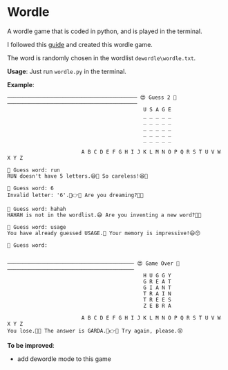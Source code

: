 # Wordle

A wordle game that is coded in python, and is played in the terminal.

I followed this [guide](https://realpython.com/python-wordle-clone/) and created this wordle game.

The word is randomly chosen in the wordlist `dewordle\wordle.txt`.

**Usage**: Just run `wordle.py` in the terminal.

**Example**:

```
────────────────────────────────────────── 😍 Guess 2 🤩  ──────────────────────────────────────────
                                            U S A G E
                                            _ _ _ _ _
                                            _ _ _ _ _
                                            _ _ _ _ _
                                            _ _ _ _ _
                                            _ _ _ _ _

                        A B C D E F G H I J K L M N O P Q R S T U V W X Y Z

🤗 Guess word: run
RUN doesn't have 5 letters.😅🤔 So careless!😆🤗 

🤗 Guess word: 6
Invalid letter: '6'.🤣👉🤡 Are you dreaming?🤔😃 

🤗 Guess word: hahah 
HAHAH is not in the wordlist.😅 Are you inventing a new word?🤭😀 

🤗 Guess word: usage
You have already guessed USAGE.🤗 Your memory is impressive!😄😚 

🤗 Guess word: 


───────────────────────────────────────── 😍 Game Over 🤩  ─────────────────────────────────────────
                                            H U G G Y
                                            G R E A T
                                            G I A N T
                                            T R A I N
                                            T R E E S
                                            Z E B R A

                        A B C D E F G H I J K L M N O P Q R S T U V W X Y Z
You lose.🤗🤔 The answer is GARDA.🤣👉🤡 Try again, please.😝 
```

**To be improved**:

* add dewordle mode to this game

